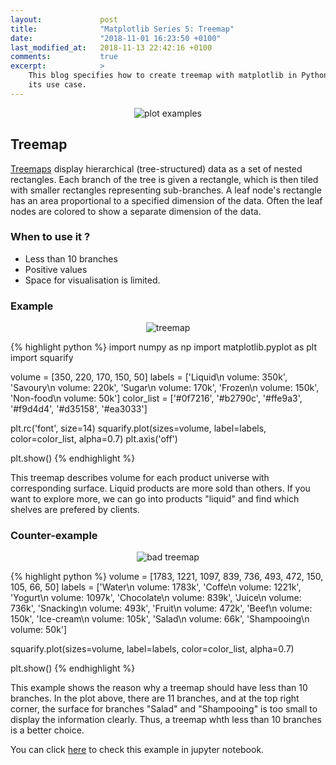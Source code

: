 ```yaml
---
layout:             post
title:              "Matplotlib Series 5: Treemap"
date:               "2018-11-01 16:23:50 +0100"
last_modified_at:   2018-11-13 22:42:16 +0100
comments:           true
excerpt:            >
    This blog specifies how to create treemap with matplotlib in Python, and
    its use case.
---
```


<p align="center">
  <img alt="plot examples"
  src="{{ site.baseurl }}/images/20181030-treemap-header.png
"/>
</p>

## Treemap
[Treemaps][treemap] display hierarchical (tree-structured) data as a set of
nested rectangles. Each branch of the tree is given a rectangle, which is then
tiled with smaller rectangles representing sub-branches. A leaf node's
rectangle has an area proportional to a specified dimension of the data. Often
the leaf nodes are colored to show a separate dimension of the data.

### When to use it ?
- Less than 10 branches
- Positive values
- Space for visualisation is limited.

### Example
<p align="center">
  <img alt="treemap"
  src="{{ site.baseurl }}/images/20181030-treemap.png"/>
</p>

{% highlight python %}
import numpy as np
import matplotlib.pyplot as plt
import squarify

volume = [350, 220, 170, 150, 50]
labels = ['Liquid\n volume: 350k', 'Savoury\n volume: 220k',
          'Sugar\n volume: 170k', 'Frozen\n volume: 150k',
          'Non-food\n volume: 50k']
color_list = ['#0f7216', '#b2790c', '#ffe9a3',
              '#f9d4d4', '#d35158', '#ea3033']

plt.rc('font', size=14)
squarify.plot(sizes=volume, label=labels,
              color=color_list, alpha=0.7)
plt.axis('off')

plt.show()
{% endhighlight %}

This treemap describes volume for each product universe with corresponding
surface. Liquid products are more sold than others. If you want to explore more,
we can go into products "liquid" and find which shelves are prefered by clients.

### Counter-example
<p align="center">
  <img alt="bad treemap"
  src="{{ site.baseurl }}/images/20181030-bad-treemap.png"/>
</p>

{% highlight python %}
volume = [1783, 1221, 1097, 839, 736, 493,
          472, 150, 105, 66, 50]
labels = ['Water\n volume: 1783k',
          'Coffe\n volume: 1221k',
          'Yogurt\n volume: 1097k',
          'Chocolate\n volume: 839k',
          'Juice\n volume: 736k',
          'Snacking\n volume: 493k',
          'Fruit\n volume: 472k',
          'Beef\n volume: 150k',
          'Ice-cream\n volume: 105k',
          'Salad\n volume: 66k',
          'Shampooing\n volume: 50k']

squarify.plot(sizes=volume, label=labels,
              color=color_list, alpha=0.7)

plt.show()
{% endhighlight %}

This example shows the reason why a treemap should have less than 10 branches.
In the plot above, there are 11 branches, and at the top right corner, the
surface for branches "Salad" and "Shampooing" is too small to display the
information clearly. Thus, a treemap whth less than 10 branches is a better
choice.

You can click [here][notebook] to check this example in jupyter notebook.

[treemap]: https://en.wikipedia.org/wiki/Treemapping
[notebook]: https://github.com/jingwen-z/python-playground/blob/master/plotting_and_visualization/treemap.ipynb
